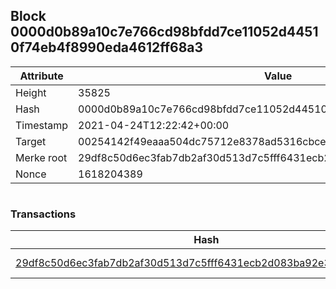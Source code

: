 ## Block 0000d0b89a10c7e766cd98bfdd7ce11052d44510f74eb4f8990eda4612ff68a3

Attribute | Value
--- | ---
Height | 35825
Hash | 0000d0b89a10c7e766cd98bfdd7ce11052d44510f74eb4f8990eda4612ff68a3
Timestamp | 2021-04-24T12:22:42+00:00
Target | 00254142f49eaaa504dc75712e8378ad5316cbcead634704b3734b6271167cc4
Merke root | 29df8c50d6ec3fab7db2af30d513d7c5fff6431ecb2d083ba92e3589a3c8f179
Nonce | 1618204389

```

```

### Transactions

Hash | Amount
--- | ---
[29df8c50d6ec3fab7db2af30d513d7c5fff6431ecb2d083ba92e3589a3c8f179](29df8c50d6ec3fab7db2af30d513d7c5fff6431ecb2d083ba92e3589a3c8f179.md) | 10.00000000 SKEPTI 

